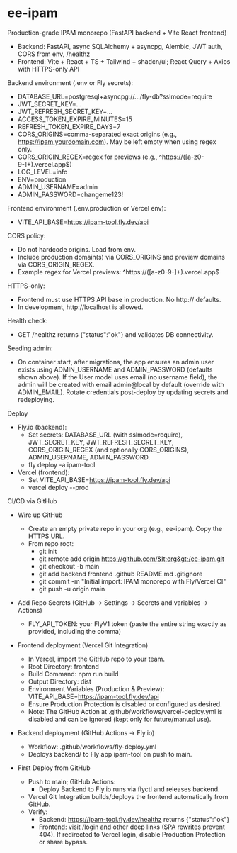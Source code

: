 # ee-ipam

Production-grade IPAM monorepo (FastAPI backend + Vite React frontend)

- Backend: FastAPI, async SQLAlchemy + asyncpg, Alembic, JWT auth, CORS from env, /healthz
- Frontend: Vite + React + TS + Tailwind + shadcn/ui; React Query + Axios with HTTPS-only API

Backend environment (.env or Fly secrets):
- DATABASE_URL=postgresql+asyncpg://.../fly-db?sslmode=require
- JWT_SECRET_KEY=...
- JWT_REFRESH_SECRET_KEY=...
- ACCESS_TOKEN_EXPIRE_MINUTES=15
- REFRESH_TOKEN_EXPIRE_DAYS=7
- CORS_ORIGINS=comma-separated exact origins (e.g., https://ipam.yourdomain.com). May be left empty when using regex only.
- CORS_ORIGIN_REGEX=regex for previews (e.g., ^https://([a-z0-9-]+)\.vercel\.app$)
- LOG_LEVEL=info
- ENV=production
- ADMIN_USERNAME=admin
- ADMIN_PASSWORD=changeme123!

Frontend environment (.env.production or Vercel env):
- VITE_API_BASE=https://ipam-tool.fly.dev/api

CORS policy:
- Do not hardcode origins. Load from env.
- Include production domain(s) via CORS_ORIGINS and preview domains via CORS_ORIGIN_REGEX.
- Example regex for Vercel previews: ^https://([a-z0-9-]+)\.vercel\.app$

HTTPS-only:
- Frontend must use HTTPS API base in production. No http:// defaults.
- In development, http://localhost is allowed.

Health check:
- GET /healthz returns {"status":"ok"} and validates DB connectivity.

Seeding admin:
- On container start, after migrations, the app ensures an admin user exists using ADMIN_USERNAME and ADMIN_PASSWORD (defaults shown above). If the User model uses email (no username field), the admin will be created with email admin@local by default (override with ADMIN_EMAIL). Rotate credentials post-deploy by updating secrets and redeploying.

Deploy
- Fly.io (backend):
  - Set secrets: DATABASE_URL (with sslmode=require), JWT_SECRET_KEY, JWT_REFRESH_SECRET_KEY, CORS_ORIGIN_REGEX (and optionally CORS_ORIGINS), ADMIN_USERNAME, ADMIN_PASSWORD.
  - fly deploy -a ipam-tool
- Vercel (frontend):
  - Set VITE_API_BASE=https://ipam-tool.fly.dev/api
  - vercel deploy --prod

CI/CD via GitHub
- Wire up GitHub
  - Create an empty private repo in your org (e.g., ee-ipam). Copy the HTTPS URL.
  - From repo root:
    - git init
    - git remote add origin https://github.com/&lt;org&gt;/ee-ipam.git
    - git checkout -b main
    - git add backend frontend .github README.md .gitignore
    - git commit -m "Initial import: IPAM monorepo with Fly/Vercel CI"
    - git push -u origin main

- Add Repo Secrets (GitHub → Settings → Secrets and variables → Actions)
  - FLY_API_TOKEN: your FlyV1 token (paste the entire string exactly as provided, including the comma)

- Frontend deployment (Vercel Git Integration)
  - In Vercel, import the GitHub repo to your team.
  - Root Directory: frontend
  - Build Command: npm run build
  - Output Directory: dist
  - Environment Variables (Production & Preview): VITE_API_BASE=https://ipam-tool.fly.dev/api
  - Ensure Production Protection is disabled or configured as desired.
  - Note: The GitHub Action at .github/workflows/vercel-deploy.yml is disabled and can be ignored (kept only for future/manual use).

- Backend deployment (GitHub Actions → Fly.io)
  - Workflow: .github/workflows/fly-deploy.yml
  - Deploys backend/ to Fly app ipam-tool on push to main.

- First Deploy from GitHub
  - Push to main; GitHub Actions:
    - Deploy Backend to Fly.io runs via flyctl and releases backend.
  - Vercel Git Integration builds/deploys the frontend automatically from GitHub.
  - Verify:
    - Backend: https://ipam-tool.fly.dev/healthz returns {"status":"ok"}
    - Frontend: visit /login and other deep links (SPA rewrites prevent 404). If redirected to Vercel login, disable Production Protection or share bypass.
